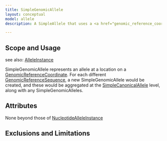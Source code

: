 ```yaml
---
title: SimpleGenomicAllele
layout: conceptual
model: allele
description: A SimpleAllele that uses a <a href="genomic_reference_coordinate.html">GenomicReferenceCoordinate</a> as its <a href="reference_coordinate.html">ReferenceCoordinate</a>.

---
```


Scope and Usage
---------------

see also: [AlleleInstance](allele_instance.html)

SimpleGenomicAllele represents an allele at a location on a [GenomicReferenceCoordinate](genomic_reference_coordinate.html).  For each different [GenomicReferenceSequence](../reference_sequence/genomic_reference_sequence.html), a new SimpleGenomicAllele would be created, and these would be aggregated at the [SimpleCanonicalAllele](simple_canonical_allele.html) level, along with any SimpleGenomicAlleles.


Attributes
----------

None beyond those of [NucleotideAlleleInstance](nucleotide_allele_instance.html)

Exclusions and Limitations
--------------------------

